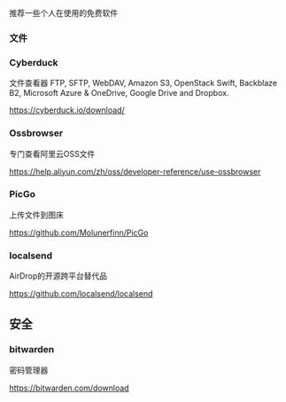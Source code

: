 推荐一些个人在使用的免费软件

### 文件

### Cyberduck

文件查看器 FTP, SFTP, WebDAV, Amazon S3, OpenStack Swift, Backblaze B2, Microsoft Azure & OneDrive, Google Drive and Dropbox.

https://cyberduck.io/download/

### Ossbrowser

专门查看阿里云OSS文件

https://help.aliyun.com/zh/oss/developer-reference/use-ossbrowser

### PicGo
上传文件到图床

https://github.com/Molunerfinn/PicGo

### localsend
AirDrop的开源跨平台替代品

https://github.com/localsend/localsend


## 安全

### bitwarden
密码管理器

https://bitwarden.com/download
